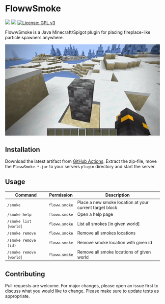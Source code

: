# FlowwSmoke

![](https://img.shields.io/badge/Minecraft%20Version-1.19.2-brightgreengreen)
![](https://img.shields.io/badge/Requires%20Java-17-green)
[![License: GPL v3](https://img.shields.io/badge/License-GPLv3-blue.svg)](https://www.gnu.org/licenses/gpl-3.0)

FlowwSmoke is a Java Minecraft/Spigot plugin for placing fireplace-like particle spawners anywhere.

![](./smoke.gif)

## Installation

Download the latest artifact from [GitHub Actions](https://github.com/KapitanFloww/FlowwSmoke/actions/workflows/maven.yml).
Extract the zip-file, move the `FlowwSmoke-*.jar` to your servers `plugin` directory and start the server.

## Usage

| Command               | Permission  | Description                                             |
|-----------------------|-------------|---------------------------------------------------------|
| `/smoke`                | `floww.smoke` | Place a new smoke location at your current target block |
| `/smoke help`           | `floww.smoke` | Open a help page                                        |
| `/smoke list [world]`   | `floww.smoke` | List all smokes [in given world]                        |
| `/smoke remove`         | `floww.smoke` | Remove all smokes locations                             |
| `/smoke remove (id)`    | `floww.smoke` | Remove smoke location with given id                     |
| `/smoke remove [world]` | `floww.smoke` | Remove all smoke locations of given world               |


## Contributing
Pull requests are welcome. For major changes, please open an issue first to discuss what you would like to change.
Please make sure to update tests as appropriate.